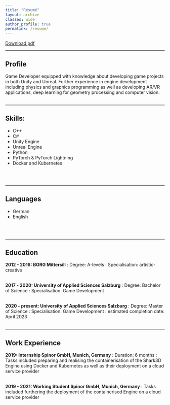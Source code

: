 ```yaml
---
title: "Résumé"
layout: archive
classes: wide
author_profile: true
permalink: /resume/
---
```

<a href="/assets/data/resume_hofer_kerstin.pdf" class="btn btn--primary">Download pdf</a>
<br />

---
## Profile

Game Developer equipped with knowledge about developing game projects in 
both Unity and Unreal. Further experience in engine development including 
physics and graphics programming as well as developing AR/VR applications, 
deep learning for geometry processing and computer vision.
<br />
<br />

---
## Skills:

  * C++
  * C#
  * Unity Engine
  * Unreal Engine
  * Python
  * PyTorch & PyTorch Lightning
  * Docker and Kubernetes
<br />
<br />

---
   
## Languages

  * German
  * English
<br />
<br />

---
## Education

**2012 - 2016:     BORG Mittersill**
:   Degree: A-levels
:   Specialisation: artistic-creative
<br />
<br />

**2017 - 2020:     University of Applied Sciences Salzburg**
:   Degree: Bachelor of Science
:   Specialisation: Game Development
<br />
<br />

**2020 - present:  University of Applied Sciences Salzburg**
:   Degree: Master of Science
:   Specialisation: Game Development
:   estimated completion date: April 2023
<br />
<br />

---
## Work Experience

**2019:            Internship Spinor GmbH, Munich, Germany**
:   Duration: 6 months
:   Tasks included preparing and realising the containerisation of the Shark3D Engine using Docker and Kubernetes as well as their deployment on a cloud service provider
<br />
<br />

**2019 - 2021:     Working Student Spinor GmbH, Munich, Germany**
:   Tasks included furthering the deployment of the containerised Engine on a cloud service provider
